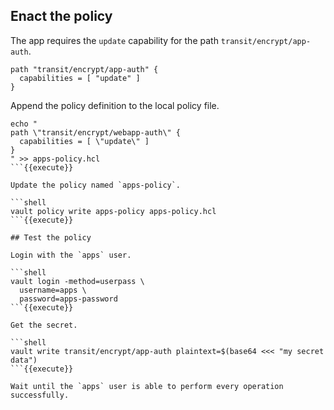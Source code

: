 ## Enact the policy

The app requires the `update` capability for the path `transit/encrypt/app-auth`.

```hcl
path "transit/encrypt/app-auth" {
  capabilities = [ "update" ]
}
```

Append the policy definition to the local policy file.

```shell
echo "
path \"transit/encrypt/webapp-auth\" {
  capabilities = [ \"update\" ]
}
" >> apps-policy.hcl
```{{execute}}

Update the policy named `apps-policy`.

```shell
vault policy write apps-policy apps-policy.hcl
```{{execute}}

## Test the policy

Login with the `apps` user.

```shell
vault login -method=userpass \
  username=apps \
  password=apps-password
```{{execute}}

Get the secret.

```shell
vault write transit/encrypt/app-auth plaintext=$(base64 <<< "my secret data")
```{{execute}}

Wait until the `apps` user is able to perform every operation successfully.